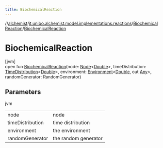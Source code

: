 ```yaml
---
title: BiochemicalReaction
---
```

//[alchemist](../../../index.html)/[it.unibo.alchemist.model.implementations.reactions](../index.html)/[BiochemicalReaction](index.html)/[BiochemicalReaction](-biochemical-reaction.html)



# BiochemicalReaction



[jvm]\
open fun [BiochemicalReaction](-biochemical-reaction.html)(node: [Node](../../it.unibo.alchemist.model.interfaces/-node/index.html)<[Double](https://docs.oracle.com/javase/8/docs/api/java/lang/Double.html)>, timeDistribution: [TimeDistribution](../../it.unibo.alchemist.model.interfaces/-time-distribution/index.html)<[Double](https://docs.oracle.com/javase/8/docs/api/java/lang/Double.html)>, environment: [Environment](../../it.unibo.alchemist.model.interfaces/-environment/index.html)<[Double](https://docs.oracle.com/javase/8/docs/api/java/lang/Double.html), out [Any](https://kotlinlang.org/api/latest/jvm/stdlib/kotlin/-any/index.html)>, randomGenerator: RandomGenerator)



## Parameters


jvm

| | |
|---|---|
| node | node |
| timeDistribution | time distribution |
| environment | the environment |
| randomGenerator | the random generator |




